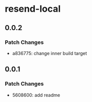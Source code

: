 # resend-local

## 0.0.2

### Patch Changes

- a836775: change inner build target

## 0.0.1

### Patch Changes

- 5608600: add readme
